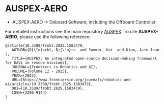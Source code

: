 # AUSPEX-AERO
* AUSPEX-AERO &rarr; Onboard Software, including the Offboard Controller

For detailed instructions see the main repository [AUSPEX](https://github.com/UniBwM-IFS-AILab/AUSPEX).
To cite **AUSPEX-AERO**, please use the following reference:
```
@article{10.3389/frobt.2025.1583479,
   AUTHOR={D{\"o}schl, Bj{\"o}rn  and Sommer, Kai  and Kiam, Jane Jean },
   TITLE={AUSPEX: An integrated open-source decision-making framework for UAVs in rescue missions},
   JOURNAL={Frontiers in Robotics and AI},
   VOLUME={Volume 12 - 2025},
   YEAR={2025},
   URL={https://www.frontiersin.org/journals/robotics-and-ai/articles/10.3389/frobt.2025.1583479},
   DOI={10.3389/frobt.2025.1583479},
   ISSN={2296-9144}
}
```